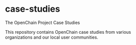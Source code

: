 # case-studies
The OpenChain Project Case Studies

This repository contains OpenChain case studies from various organizations and our local user communities.

